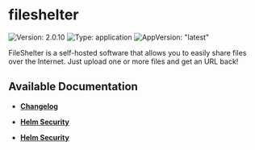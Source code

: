 # fileshelter

![Version: 2.0.10](https://img.shields.io/badge/Version-2.0.10-informational?style=flat-square) ![Type: application](https://img.shields.io/badge/Type-application-informational?style=flat-square) ![AppVersion: "latest"](https://img.shields.io/badge/AppVersion-"latest"-informational?style=flat-square)

FileShelter is a self-hosted software that allows you to easily share files over the Internet. Just upload one or more files and get an URL back!

## Available Documentation

- [**Changelog**](CHANGELOG)

- [**Helm Security**](container-security)

- [**Helm Security**](helm-security)

